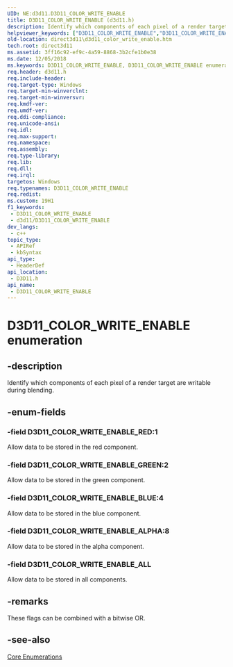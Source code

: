 ```yaml
---
UID: NE:d3d11.D3D11_COLOR_WRITE_ENABLE
title: D3D11_COLOR_WRITE_ENABLE (d3d11.h)
description: Identify which components of each pixel of a render target are writable during blending.
helpviewer_keywords: ["D3D11_COLOR_WRITE_ENABLE","D3D11_COLOR_WRITE_ENABLE enumeration [Direct3D 11]","D3D11_COLOR_WRITE_ENABLE_ALL","D3D11_COLOR_WRITE_ENABLE_ALPHA","D3D11_COLOR_WRITE_ENABLE_BLUE","D3D11_COLOR_WRITE_ENABLE_GREEN","D3D11_COLOR_WRITE_ENABLE_RED","d3d11/D3D11_COLOR_WRITE_ENABLE","d3d11/D3D11_COLOR_WRITE_ENABLE_ALL","d3d11/D3D11_COLOR_WRITE_ENABLE_ALPHA","d3d11/D3D11_COLOR_WRITE_ENABLE_BLUE","d3d11/D3D11_COLOR_WRITE_ENABLE_GREEN","d3d11/D3D11_COLOR_WRITE_ENABLE_RED","direct3d11.d3d11_color_write_enable","f4a83aa2-659b-6119-cd72-8cca8897c5a5"]
old-location: direct3d11\d3d11_color_write_enable.htm
tech.root: direct3d11
ms.assetid: 3ff16c92-ef9c-4a59-8868-3b2cfe1b0e38
ms.date: 12/05/2018
ms.keywords: D3D11_COLOR_WRITE_ENABLE, D3D11_COLOR_WRITE_ENABLE enumeration [Direct3D 11], D3D11_COLOR_WRITE_ENABLE_ALL, D3D11_COLOR_WRITE_ENABLE_ALPHA, D3D11_COLOR_WRITE_ENABLE_BLUE, D3D11_COLOR_WRITE_ENABLE_GREEN, D3D11_COLOR_WRITE_ENABLE_RED, d3d11/D3D11_COLOR_WRITE_ENABLE, d3d11/D3D11_COLOR_WRITE_ENABLE_ALL, d3d11/D3D11_COLOR_WRITE_ENABLE_ALPHA, d3d11/D3D11_COLOR_WRITE_ENABLE_BLUE, d3d11/D3D11_COLOR_WRITE_ENABLE_GREEN, d3d11/D3D11_COLOR_WRITE_ENABLE_RED, direct3d11.d3d11_color_write_enable, f4a83aa2-659b-6119-cd72-8cca8897c5a5
req.header: d3d11.h
req.include-header: 
req.target-type: Windows
req.target-min-winverclnt: 
req.target-min-winversvr: 
req.kmdf-ver: 
req.umdf-ver: 
req.ddi-compliance: 
req.unicode-ansi: 
req.idl: 
req.max-support: 
req.namespace: 
req.assembly: 
req.type-library: 
req.lib: 
req.dll: 
req.irql: 
targetos: Windows
req.typenames: D3D11_COLOR_WRITE_ENABLE
req.redist: 
ms.custom: 19H1
f1_keywords:
 - D3D11_COLOR_WRITE_ENABLE
 - d3d11/D3D11_COLOR_WRITE_ENABLE
dev_langs:
 - c++
topic_type:
 - APIRef
 - kbSyntax
api_type:
 - HeaderDef
api_location:
 - D3D11.h
api_name:
 - D3D11_COLOR_WRITE_ENABLE
---
```


# D3D11_COLOR_WRITE_ENABLE enumeration


## -description

Identify which components of each pixel of a render target are writable during blending.

## -enum-fields

### -field D3D11_COLOR_WRITE_ENABLE_RED:1

Allow data to be stored in the red component.

### -field D3D11_COLOR_WRITE_ENABLE_GREEN:2

Allow data to be stored in the green component.

### -field D3D11_COLOR_WRITE_ENABLE_BLUE:4

Allow data to be stored in the blue component.

### -field D3D11_COLOR_WRITE_ENABLE_ALPHA:8

Allow data to be stored in the alpha component.

### -field D3D11_COLOR_WRITE_ENABLE_ALL

Allow data to be stored in all components.

## -remarks

These flags can be combined with a bitwise OR.

## -see-also

<a href="/windows/desktop/direct3d11/d3d11-graphics-reference-d3d11-core-enums">Core Enumerations</a>
